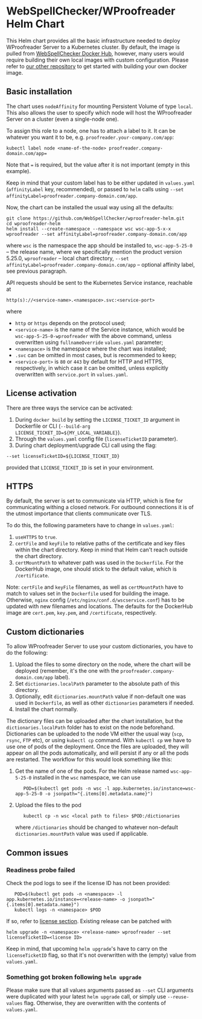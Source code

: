 # WebSpellChecker/WProofreader Helm Chart

This Helm chart provides all the basic infrastructure needed to deploy 
WProofreader Server to a Kubernetes cluster.
By default, the image is pulled from [WebSpellChecker Docker Hub](https://hub.docker.com/r/webspellchecker/wproofreader), 
however, many users would require building their own local images with custom configuration. 
Please refer to [our other repository](https://github.com/WebSpellChecker/wproofreader-docker/) to get started with building your own docker image.

## Basic installation

The chart uses `nodeAffinity` for mounting Persistent Volume of type `local`.
This also allows the user to specify which node will host the WProofreader Server 
on a cluster (even a single-node one).

To assign this role to a node, one has to attach a label to it. It can be whatever you want it to be,
e.g. `proofreader.your-company.com/app`:
```shell
kubectl label node <name-of-the-node> proofreader.company-domain.com/app=
```
Note that `=` is required, but the value after it is not important (empty in this example).

Keep in mind that your custom label has to be either updated in `values.yaml`
(`affinityLabel` key, recommended), or passed to `helm` calls using 
`--set affinityLabel=proofreader.company-domain.com/app`.

Now, the chart can be installed the usual way using all the defaults:
```shell
git clone https://github.com/WebSpellChecker/wproofreader-helm.git
cd wproofreader-helm
helm install --create-namespace --namespace wsc wsc-app-5-x-x wproofreader --set affinityLabel=proofreader.company-domain.com/app 
```
where `wsc` is the namespace the app should be installed to,
`wsc-app-5-25-0` – the release name, where we specifically mention the product version 5.25.0, 
`wproofreader` – local chart directory, 
`--set affinityLabel=proofreader.company-domain.com/app` – optional affinity label, see previous paragraph.

API requests should be sent to the Kubernetes Service instance, reachable at
```text
http(s)://<service-name>.<namespace>.svc:<service-port>
```
where 
- `http` or `https` depends on the protocol used;
- `<service-name>` is the name of the Service instance, which would be `wsc-app-5-25-0-wproofreader` with the above 
command, unless overwritten using `fullnameOverride` `values.yaml` parameter;
- `<namespace>` is the namespace where the chart was installed;
- `.svc` can be omitted in most cases, but is recommended to keep;
- `<service-port>` is `80` or `443` by default for HTTP and HTTPS, respectively, 
in which case it can be omitted, unless explicitly overwritten with `service.port`
in `values.yaml`.

## License activation

There are three ways the service can be activated:
1. During `docker build` by setting the `LICENSE_TICKET_ID` argument in Dockerfile or CLI (`--build-arg LICENSE_TICKET_ID=${MY_LOCAL_VARIABLE}`).
2. Through the `values.yaml` config file (`licenseTicketID` parameter).
3. During chart deployment/upgrade CLI call using the flag:
```shell
--set licenseTicketID=${LICENSE_TICKET_ID}
```
provided that `LICENSE_TICKET_ID` is set in your environment.

## HTTPS

By default, the server is set to communicate via HTTP, which is fine for 
communicating withing a closed network. For outbound connections it is of 
the utmost importance that clients communicate over TLS.

To do this, the following parameters have to change in `values.yaml`:
1. `useHTTPS` to `true`.
2. `certFile` and `keyFile` to relative paths of the certificate and key 
files within the chart directory. Keep in mind that Helm can't reach outside the chart directory.
3. `certMountPath` to whatever path was used in the `Dockerfile`.
For the DockerHub image, one should stick to the default value, which is `/certificate`.

Note: `certFile` and `keyFile` filenames, as well as `certMountPath` have to match to values set in the 
`Dockerfile` used for building the image. Otherwise, `nginx` config (`/etc/nginx/conf.d/wscservice.conf`) 
has to be updated with new filenames and locations.
The defaults for the DockerHub image are `cert.pem`, `key.pem`, and `/certificate`, respectively.

## Custom dictionaries

To allow WProofreader Server to use your custom dictionaries, you have to do the following:
1. Upload the files to some directory on the node, where the chart will be deployed
   (remember, it's the one with the `proofreader.company-domain.com/app` label).
2. Set `dictionaries.localPath` parameter to the absolute path of this directory.
3. Optionally, edit `dictionaries.mountPath` value if non-default one was used in `Dockerfile`,
as well as other `dictionaries` parameters if needed.
4. Install the chart normally.

The dictionary files can be uploaded after the chart installation, but the `dictionaries.localPath` 
folder has to exist on the node beforehand. 
Dictionaries can be uploaded to the node VM either the usual way (`scp`, `rsync`, `FTP` etc), or 
using `kubectl cp` command. With `kubectl cp` we have to use one of pods of the deployment. 
Once the files are uploaded, they will appear on all the pods automatically, and will persist 
if any or all the pods are restarted. The workflow for this would look something like this:
1. Get the name of one of the pods. For the Helm release named `wsc-app-5-25-0` installed in the `wsc` namespace, we can use
   ```shell
      POD=$(kubectl get pods -n wsc -l app.kubernetes.io/instance=wsc-app-5-25-0 -o jsonpath="{.items[0].metadata.name}")
   ```
2. Upload the files to the pod
   ```shell
      kubectl cp -n wsc <local path to files> $POD:/dictionaries
   ```
   where `/dictionaries` should be changed to whatever non-default `dictionaries.mountPath` value was used if applicable.
   
## Common issues
### Readiness probe failed

Check the pod logs to see if the license ID has not been provided:
```shell
   POD=$(kubectl get pods -n <namespace> -l app.kubernetes.io/instance=<release-name> -o jsonpath="{.items[0].metadata.name}")
   kubectl logs -n <namespace> $POD
```

If so, refer to [license section](#license-activation). 
Existing release can be patched with
```shell
helm upgrade -n <namespace> <release-name> wproofreader --set licenseTicketID=<license ID> 
```

Keep in mind, that upcoming `helm upgrade`'s have to carry on the `licenseTicketID` flag, 
so that it's not overwritten with the (empty) value from `values.yaml`.

### Something got broken following `helm upgrade`

Please make sure that all values arguments passed as `--set` CLI arguments 
were duplicated with your latest `helm upgrade` call, or simply use `--reuse-values` flag. 
Otherwise, they are overwritten with the contents of `values.yaml`.
